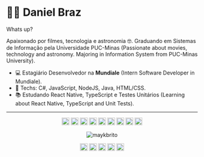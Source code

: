 # :man_technologist: Daniel Braz

Whats up? 

Apaixonado por filmes, tecnologia e astronomia 🤓. Graduando em Sistemas de Informação pela Universidade PUC-Minas (Passionate about movies, technology and astronomy. Majoring in Information System from PUC-Minas University).

- 💻 Estagiário Desenvolvedor na **Mundiale** (Intern Software Developer in Mundiale).
- 🤖 Techs: C#, JavaScript, NodeJS, Java, HTML/CSS.
- :books: Estudando React Native, TypeScript e Testes Unitários (Learning about React Native, TypeScript and Unit Tests).

---
<p align="center"><img src="https://devicons.github.io/devicon/devicon.git/icons/trello/trello-plain.svg" alt="trello" width="20" height="20"/> <img src="https://devicons.github.io/devicon/devicon.git/icons/react/react-original.svg" alt="react" width="20" height="20"/> <img src="https://devicons.github.io/devicon/devicon.git/icons/html5/html5-original.svg" alt="html5" width="20" height="20"/> <img src="https://devicons.github.io/devicon/devicon.git/icons/javascript/javascript-original.svg" alt="javascript" width="20" height="20"/> <img src="https://devicons.github.io/devicon/devicon.git/icons/nodejs/nodejs-original.svg" alt="nodejs" width="20" height="20"/> <img src="https://devicons.github.io/devicon/devicon.git/icons/mongodb/mongodb-original.svg" alt="mongodb" width="20" height="20"/> <img src="https://devicons.github.io/devicon/devicon.git/icons/mysql/mysql-original.svg" alt="mysql" width="20" height="20"/> <img src="https://devicons.github.io/devicon/devicon.git/icons/csharp/csharp-original.svg" alt="c#" width="20" height="20"/> <img src="https://devicons.github.io/devicon/devicon.git/icons/java/java-original.svg" alt="java" width="20" height="20"/></p><p align="center"> <img src="https://github-readme-stats.vercel.app/api?username=drzbraz&show_icons=true" alt="maykbrito" /> </p>


<p align="center">
<a href="https://twitter.com/drzbraz" target="blank"><img align="center" src="https://cdn.jsdelivr.net/npm/simple-icons@3.0.1/icons/twitter.svg" alt="maykbrito" height="20" width="20" /></a>
<a href="https://linkedin.com/in/drzbraz" target="blank"><img align="center" src="https://cdn.jsdelivr.net/npm/simple-icons@3.0.1/icons/linkedin.svg" alt="maykbrito" height="20" width="20" /></a>
<a href="https://stackoverflow.com/drzbraz" target="blank"><img align="center" src="https://cdn.jsdelivr.net/npm/simple-icons@3.0.1/icons/stackoverflow.svg" alt="maykbrito" height="20" width="20" /></a>
<a href="https://fb.com/drzbraz" target="blank"><img align="center" src="https://cdn.jsdelivr.net/npm/simple-icons@3.0.1/icons/facebook.svg" alt="maykbrito" height="20" width="20" /></a>
<a href="https://instagram.com/drzbraz" target="blank"><img align="center" src="https://cdn.jsdelivr.net/npm/simple-icons@3.0.1/icons/instagram.svg" alt="maykbrito" height="20" width="20" /></a>
</p>
